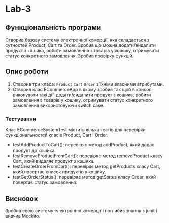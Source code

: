 # Lab-3
## Функціональність програми
Створив базову систему електронної комерції, яка складається з сутностей Product, Cart та Order. Зробив що можна додати/видалити продукт з кошика, робити замовлення з товарів у кошику, отримувати статус конкретного замовлення.
Зробив провірку функцій.
## Опис роботи
1. Створив  три класа: `Product` `Cart` `Order` з їхніми власними атрибутами.
2. Створив клас ECommerceApp в якому зробив так щоб в консолі виконувати такі дії: додати/видалити продукт з кошика, робити замовлення з товарів у кошику, отримувати статус конкретного замовлення використовуючи switch case.
### Тестування
Клас ECommerceSystemTest містить кілька тестів для перевірки функціональностей класів Product, Cart і Order.
- testAddProductToCart(): перевіряє метод addProduct, який додає продукт до кошика.
- testRemoveProductFromCart(): перевіряє метод removeProduct класу Cart, який видаляє продукт з кошика.
- testCreateOrderFromCart(): перевіряє метод getProducts класу Cart, який повертає список продуктів у кошику.
- testGetOrderStatus(). перевіряє метод getStatus класу Order, який повертає статус замовлення.
## Висновок
Зробив свою систему електронної комерції і поглибив знання з junit і вивчив Mockito.
